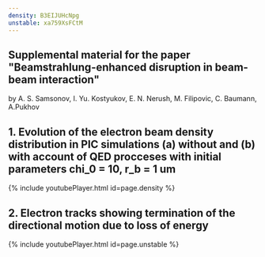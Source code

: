 ```yaml
---
density: B3EIJUHcNpg
unstable: xa759XsFCtM
---
```


## Supplemental material for the paper "Beamstrahlung-enhanced disruption in beam-beam interaction"
by A. S. Samsonov, I. Yu. Kostyukov, E. N. Nerush, M. Filipovic, C. Baumann, A.Pukhov

## 1. Evolution of the electron beam density distribution in PIC simulations (a) without and (b) with account of QED procceses with initial parameters chi_0 = 10, r_b = 1 um
{% include youtubePlayer.html id=page.density %}

## 2. Electron tracks showing termination of the directional motion due to loss of energy
{% include youtubePlayer.html id=page.unstable %}